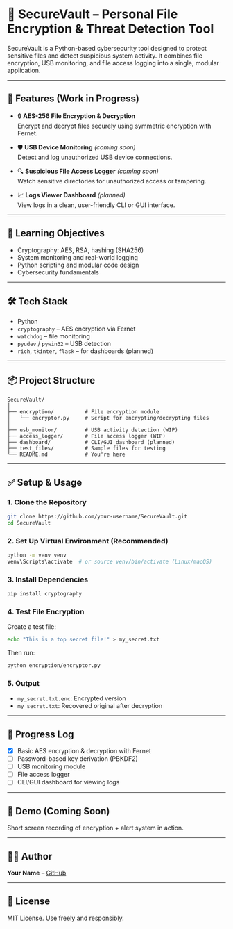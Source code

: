 # 🔐 SecureVault – Personal File Encryption & Threat Detection Tool

SecureVault is a Python-based cybersecurity tool designed to protect sensitive files and detect suspicious system activity. It combines file encryption, USB monitoring, and file access logging into a single, modular application.

---

## 🚀 Features (Work in Progress)

- 🔒 **AES-256 File Encryption & Decryption**  
  Encrypt and decrypt files securely using symmetric encryption with Fernet.

- 🛡️ **USB Device Monitoring** *(coming soon)*  
  Detect and log unauthorized USB device connections.

- 🔍 **Suspicious File Access Logger** *(coming soon)*  
  Watch sensitive directories for unauthorized access or tampering.

- 📈 **Logs Viewer Dashboard** *(planned)*  
  View logs in a clean, user-friendly CLI or GUI interface.

---

## 🧠 Learning Objectives

- Cryptography: AES, RSA, hashing (SHA256)
- System monitoring and real-world logging
- Python scripting and modular code design
- Cybersecurity fundamentals

---

## 🛠️ Tech Stack

- Python
- `cryptography` – AES encryption via Fernet
- `watchdog` – file monitoring
- `pyudev` / `pywin32` – USB detection
- `rich`, `tkinter`, `flask` – for dashboards (planned)

---

## 📦 Project Structure

```
SecureVault/
│
├── encryption/          # File encryption module
│   └── encryptor.py     # Script for encrypting/decrypting files
│
├── usb_monitor/         # USB activity detection (WIP)
├── access_logger/       # File access logger (WIP)
├── dashboard/           # CLI/GUI dashboard (planned)
├── test_files/          # Sample files for testing
└── README.md            # You're here
```

---

## ✅ Setup & Usage

### 1. Clone the Repository
```bash
git clone https://github.com/your-username/SecureVault.git
cd SecureVault
```

### 2. Set Up Virtual Environment (Recommended)
```bash
python -m venv venv
venv\Scripts\activate  # or source venv/bin/activate (Linux/macOS)
```

### 3. Install Dependencies
```bash
pip install cryptography
```

### 4. Test File Encryption
Create a test file:
```bash
echo "This is a top secret file!" > my_secret.txt
```

Then run:
```bash
python encryption/encryptor.py
```

### 5. Output
- `my_secret.txt.enc`: Encrypted version
- `my_secret.txt`: Recovered original after decryption

---

## 🧪 Progress Log

- [x] Basic AES encryption & decryption with Fernet
- [ ] Password-based key derivation (PBKDF2)
- [ ] USB monitoring module
- [ ] File access logger
- [ ] CLI/GUI dashboard for viewing logs

---

## 📸 Demo (Coming Soon)
Short screen recording of encryption + alert system in action.

---

## 👨‍💻 Author

**Your Name** – [GitHub](https://github.com/your-username)

---

## 📄 License

MIT License. Use freely and responsibly.
